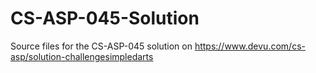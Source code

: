 # CS-ASP-045-Solution
Source files for the CS-ASP-045 solution on https://www.devu.com/cs-asp/solution-challengesimpledarts
